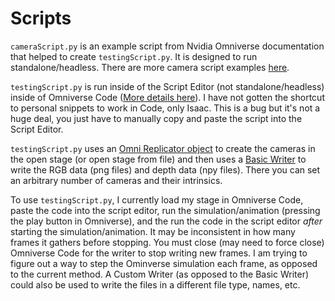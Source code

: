 # Scripts

`cameraScript.py` is an example script from Nvidia Omniverse documentation that helped to create `testingScript.py`. It is designed to run standalone/headless. There are more camera script examples [here](https://docs.omniverse.nvidia.com/extensions/latest/ext_replicator/camera_examples.html).

`testingScript.py` is run inside of the Script Editor (not standalone/headless) inside of Omniverse Code ([More details here](https://docs.omniverse.nvidia.com/app_code/prod_extensions/ext_script-editor.html)). I have not gotten the shortcut to personal snippets to work in Code, only Isaac. This is a bug but it's not a huge deal, you just have to manually copy and paste the script into the Script Editor.

`testingScript.py` uses an [Omni Replicator object](https://docs.omniverse.nvidia.com/prod_extensions/prod_extensions/ext_replicator.html) to create the cameras in the open stage (or open stage from file) and then uses a [Basic Writer](https://docs.omniverse.nvidia.com/prod_extensions/prod_extensions/ext_replicator/programmatic_visualization.html) to write the RGB data (png files) and depth data (npy files). There you can set an arbitrary number of cameras and their intrinsics.

To use `testingScript.py`, I currently load my stage in Omniverse Code, paste the code into the script editor, run the simulation/animation (pressing the play button in Omniverse), and the run the code in the script editor *after* starting the simulation/animation. It may be inconsistent in how many frames it gathers before stopping. You must close (may need to force close) Omniverse Code for the writer to stop writing new frames. I am trying to figure out a way to step the Ominverse simulation each frame, as opposed to the current method. A Custom Writer (as opposed to the Basic Writer) could also be used to write the files in a different file type, names, etc.